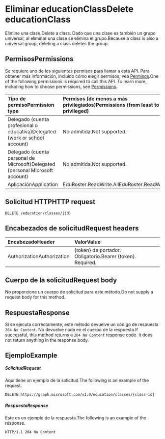 # <a name="delete-educationclass"></a><span data-ttu-id="9246a-101">Eliminar educationClass</span><span class="sxs-lookup"><span data-stu-id="9246a-101">Delete educationClass</span></span>

<span data-ttu-id="9246a-102">Elimine una clase.</span><span class="sxs-lookup"><span data-stu-id="9246a-102">Delete a class.</span></span> <span data-ttu-id="9246a-103">Dado que una clase es también un grupo universal, al eliminar una clase se elimina el grupo.</span><span class="sxs-lookup"><span data-stu-id="9246a-103">Because a class is also a universal group, deleting a class deletes the group.</span></span>

## <a name="permissions"></a><span data-ttu-id="9246a-104">Permisos</span><span class="sxs-lookup"><span data-stu-id="9246a-104">Permissions</span></span>
<span data-ttu-id="9246a-p102">Se requiere uno de los siguientes permisos para llamar a esta API. Para obtener más información, incluido cómo elegir permisos, vea [Permisos](../../../concepts/permissions_reference.md).</span><span class="sxs-lookup"><span data-stu-id="9246a-p102">One of the following permissions is required to call this API. To learn more, including how to choose permissions, see [Permissions](../../../concepts/permissions_reference.md).</span></span>

|<span data-ttu-id="9246a-107">Tipo de permiso</span><span class="sxs-lookup"><span data-stu-id="9246a-107">Permission type</span></span>      | <span data-ttu-id="9246a-108">Permisos (de menos a más privilegiados)</span><span class="sxs-lookup"><span data-stu-id="9246a-108">Permissions (from least to most privileged)</span></span>              |
|:--------------------|:---------------------------------------------------------|
|<span data-ttu-id="9246a-109">Delegado (cuenta profesional o educativa)</span><span class="sxs-lookup"><span data-stu-id="9246a-109">Delegated (work or school account)</span></span> |  <span data-ttu-id="9246a-110">No admitida.</span><span class="sxs-lookup"><span data-stu-id="9246a-110">Not supported.</span></span>  |
|<span data-ttu-id="9246a-111">Delegado (cuenta personal de Microsoft)</span><span class="sxs-lookup"><span data-stu-id="9246a-111">Delegated (personal Microsoft account)</span></span> |  <span data-ttu-id="9246a-112">No admitida.</span><span class="sxs-lookup"><span data-stu-id="9246a-112">Not supported.</span></span>  |
|<span data-ttu-id="9246a-113">Aplicación</span><span class="sxs-lookup"><span data-stu-id="9246a-113">Application</span></span> | <span data-ttu-id="9246a-114">EduRoster.ReadWrite.All</span><span class="sxs-lookup"><span data-stu-id="9246a-114">EduRoster.ReadWrite.All</span></span> | 

## <a name="http-request"></a><span data-ttu-id="9246a-115">Solicitud HTTP</span><span class="sxs-lookup"><span data-stu-id="9246a-115">HTTP request</span></span>
<!-- { "blockType": "ignored" } -->
```http
DELETE /education/classes/{id}

```
## <a name="request-headers"></a><span data-ttu-id="9246a-116">Encabezados de solicitud</span><span class="sxs-lookup"><span data-stu-id="9246a-116">Request headers</span></span>
| <span data-ttu-id="9246a-117">Encabezado</span><span class="sxs-lookup"><span data-stu-id="9246a-117">Header</span></span>       | <span data-ttu-id="9246a-118">Valor</span><span class="sxs-lookup"><span data-stu-id="9246a-118">Value</span></span> |
|:---------------|:--------|
| <span data-ttu-id="9246a-119">Authorization</span><span class="sxs-lookup"><span data-stu-id="9246a-119">Authorization</span></span>  | <span data-ttu-id="9246a-p103">{token} de portador. Obligatorio.</span><span class="sxs-lookup"><span data-stu-id="9246a-p103">Bearer {token}. Required.</span></span>  |

## <a name="request-body"></a><span data-ttu-id="9246a-122">Cuerpo de la solicitud</span><span class="sxs-lookup"><span data-stu-id="9246a-122">Request body</span></span>
<span data-ttu-id="9246a-123">No proporcione un cuerpo de solicitud para este método.</span><span class="sxs-lookup"><span data-stu-id="9246a-123">Do not supply a request body for this method.</span></span>


## <a name="response"></a><span data-ttu-id="9246a-124">Respuesta</span><span class="sxs-lookup"><span data-stu-id="9246a-124">Response</span></span>
<span data-ttu-id="9246a-p104">Si se ejecuta correctamente, este método devuelve un código de respuesta `204 No Content`. No devuelve nada en el cuerpo de la respuesta.</span><span class="sxs-lookup"><span data-stu-id="9246a-p104">If successful, this method returns a `204 No Content` response code. It does not return anything in the response body.</span></span>

## <a name="example"></a><span data-ttu-id="9246a-127">Ejemplo</span><span class="sxs-lookup"><span data-stu-id="9246a-127">Example</span></span>
##### <a name="request"></a><span data-ttu-id="9246a-128">Solicitud</span><span class="sxs-lookup"><span data-stu-id="9246a-128">Request</span></span>
<span data-ttu-id="9246a-129">Aquí tiene un ejemplo de la solicitud.</span><span class="sxs-lookup"><span data-stu-id="9246a-129">The following is an example of the request.</span></span>
<!-- {
  "blockType": "request",
  "name": "delete_educationclass"
}-->
```http
DELETE https://graph.microsoft.com/v1.0/education/classes/{class-id}
```
##### <a name="response"></a><span data-ttu-id="9246a-130">Respuesta</span><span class="sxs-lookup"><span data-stu-id="9246a-130">Response</span></span>
<span data-ttu-id="9246a-131">Este es un ejemplo de la respuesta.</span><span class="sxs-lookup"><span data-stu-id="9246a-131">The following is an example of the response.</span></span> 

<!-- {
  "blockType": "response",
  "truncated": true
} -->
```http
HTTP/1.1 204 No Content
```

<!-- uuid: 8fcb5dbc-d5aa-4681-8e31-b001d5168d79
2015-10-25 14:57:30 UTC -->
<!-- {
  "type": "#page.annotation",
  "description": "Delete educationClass",
  "keywords": "",
  "section": "documentation",
  "tocPath": ""
}-->